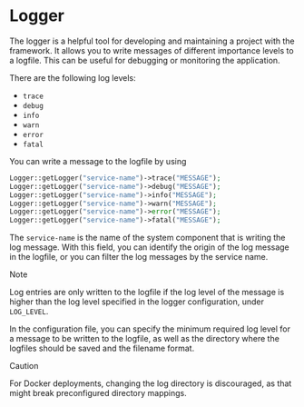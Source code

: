 # Logger
The logger is a helpful tool for developing and maintaining a project with the framework. It allows you to write messages of different importance levels to a logfile. This can be useful for debugging or monitoring the application.

There are the following log levels:
- `trace`
- `debug`
- `info`
- `warn`
- `error`
- `fatal`

You can write a message to the logfile by using
```php
Logger::getLogger("service-name")->trace("MESSAGE");
Logger::getLogger("service-name")->debug("MESSAGE");
Logger::getLogger("service-name")->info("MESSAGE");
Logger::getLogger("service-name")->warn("MESSAGE");
Logger::getLogger("service-name")->error("MESSAGE");
Logger::getLogger("service-name")->fatal("MESSAGE");
```
The `service-name` is the name of the system component that is writing the log message. With this field, you can identify the origin of the log message in the logfile, or you can filter the log messages by the service name.

> [!NOTE]
> Log entries are only written to the logfile if the log level of the message is higher than the log level specified in the logger configuration, under `LOG_LEVEL`.

In the configuration file, you can specify the minimum required log level for a message to be written to the logfile, as well as the directory where the logfiles should be saved and the filename format.

> [!CAUTION]
> For Docker deployments, changing the log directory is discouraged, as that might break preconfigured directory mappings.

